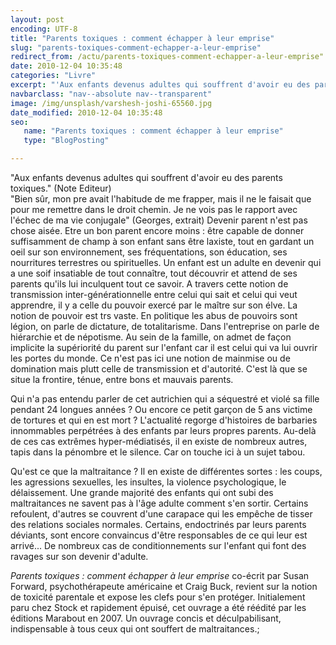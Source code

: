 ```yaml
---
layout: post
encoding: UTF-8
title: "Parents toxiques : comment échapper à leur emprise"
slug: "parents-toxiques-comment-echapper-a-leur-emprise"
redirect_from: /actu/parents-toxiques-comment-echapper-a-leur-emprise"
date: 2010-12-04 10:35:48
categories: "Livre"
excerpt: "'Aux enfants devenus adultes qui souffrent d'avoir eu des parents toxiques.' (Note Editeur)   'Bien sûr, mon pre avait l'habitude de me frapper, mais il ne le faisait que pour me remettre dans le droit chemin. Je ne vois pas le rapport avec l'échec de ma vie conjugale' (Georges, extrait)"
navbarclass: "nav--absolute nav--transparent"
image: /img/unsplash/varshesh-joshi-65560.jpg
date_modified: 2010-12-04 10:35:48
seo:
   name: "Parents toxiques : comment échapper à leur emprise"
   type: "BlogPosting"

---
```

"Aux enfants devenus adultes qui souffrent d'avoir eu des parents toxiques." (Note Editeur)   
"Bien sûr, mon pre avait l'habitude de me frapper, mais il ne le faisait que pour me remettre dans le droit chemin. Je ne vois pas le rapport avec l'échec de ma vie conjugale" (Georges, extrait)
Devenir parent n'est pas chose aisée. Etre un bon parent encore moins : être capable de donner suffisamment de champ à son enfant sans être laxiste, tout en gardant un oeil sur son environnement, ses fréquentations, son éducation, ses nourritures terrestres ou spirituelles. Un enfant est un adulte en devenir qui a une soif insatiable de tout connaître, tout découvrir et attend de ses parents qu'ils lui inculquent tout ce savoir. A travers cette notion de transmission inter-générationnelle entre celui qui sait et celui qui veut apprendre, il y a celle du pouvoir exercé par le maître sur son élve. La notion de pouvoir est trs vaste. En politique les abus de pouvoirs sont légion, on parle de dictature, de totalitarisme. Dans l'entreprise on parle de hiérarchie et de népotisme. Au sein de la famille, on admet de façon implicite la supériorité du parent sur l'enfant car il est celui qui va lui ouvrir les portes du monde. Ce n'est pas ici une notion de mainmise ou de domination mais plutt celle de transmission et d'autorité. C'est là que se situe la frontire, ténue, entre bons et mauvais parents.  
  
Qui n'a pas entendu parler de cet autrichien qui a séquestré et violé sa fille pendant 24 longues années ? Ou encore ce petit garçon de 5 ans victime de tortures et qui en est mort ? L'actualité regorge d'histoires de barbaries innommables perpétrées à des enfants par leurs propres parents. Au-delà de ces cas extrêmes hyper-médiatisés, il en existe de nombreux autres, tapis dans la pénombre et le silence. Car on touche ici à un sujet tabou.  
  
Qu'est ce que la maltraitance ? Il en existe de différentes sortes : les coups, les agressions sexuelles, les insultes, la violence psychologique, le délaissement. Une grande majorité des enfants qui ont subi des maltraitances ne savent pas à l'âge adulte comment s'en sortir. Certains refoulent, d'autres se couvrent d'une carapace qui les empêche de tisser des relations sociales normales. Certains, endoctrinés par leurs parents déviants, sont encore convaincus d'être responsables de ce qui leur est arrivé... De nombreux cas de conditionnements sur l'enfant qui font des ravages sur son devenir d'adulte.   
  
_Parents toxiques : comment échapper à leur emprise_ co-écrit par Susan Forward, psychothérapeute américaine et Craig Buck, revient sur la notion de toxicité parentale et expose les clefs pour s'en protéger. Initialement paru chez Stock et rapidement épuisé, cet ouvrage a été réédité par les éditions Marabout en 2007. Un ouvrage concis et déculpabilisant, indispensable à tous ceux qui ont souffert de maltraitances.;